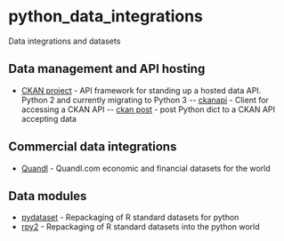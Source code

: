 # python_data_integrations
Data integrations and datasets 


## Data management and API hosting
- [CKAN project](https://github.com/ckan/ckan) - API framework for standing up a hosted data API. Python 2 and currently migrating to Python 3
-- [ckanapi](https://github.com/ckan/ckanapi) - Client for accessing a CKAN API
-- [ckan post](https://gist.github.com/seanh/4130567) - post Python dict to a CKAN API accepting data

## Commercial data integrations
- [Quandl](https://quandl.com) - Quandl.com economic and financial datasets for the world

## Data modules
- [pydataset](https://github.com/iamaziz/PyDataset) - Repackaging of R standard datasets for python
- [rpy2](https://bitbucket.org/rpy2/rpy2) - Repackaging of R standard datasets into the python world


